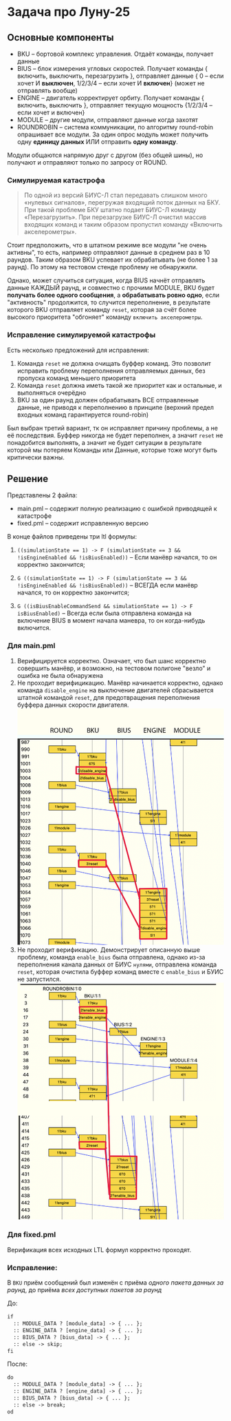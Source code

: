 # Задача про Луну-25

## Основные компоненты
- BKU – бортовой комплекс управления. Отдаёт команды, получает данные
- BIUS – блок измерения угловых скоростей. Получает команды { включить, выключить, перезагрузить }, отправляет данные { 0 – если хочет И **выключен**, 1/2/3/4 – если хочет И **включен**} (может не отправлять вообще)
- ENGINE – двигатель корректирует орбиту. Получает команды { включить, выключить }, отправляет текущую мощность {1/2/3/4 – если хочет и включен}
- MODULE – другие модули, отправляют данные когда захотят
- ROUNDROBIN – система коммуникации, по алгоритму round-robin опрашивает все модули. За один опрос модуль может получить одну **единицу данных** ИЛИ отправить **одну команду**.

Модули общаются напрямую друг с другом (без общей шины), но получают и отправляют только по запросу от ROUND.

### Симулируемая катастрофа
> По одной из версий БИУС-Л стал передавать слишком много «нулевых сигналов», перегружая входящий поток данных на БКУ. При такой проблеме БКУ штатно подает БИУС-Л команду «Перезагрузить». При перезагрузке БИУС-Л очистил массив входящих команд и таким образом пропустил команду «Включить акселерометры».

Стоит предположить, что в штатном режиме все модули "не очень активны", то есть, например отправляют данные в среднем раз в 10 раундов. Таким образом BKU успевает их обрабатывать (не более 1 за раунд). По этому на тестовом стенде проблему не обнаружили.

Однако, может случиться ситуация, когда BIUS начнёт отправлять данные КАЖДЫЙ раунд, и совместно с прочими MODULE, BKU будет **получать более одного сообщения**, а **обрабатывать ровно одно**, если "активность" продолжится, то случится переполнение, в результате которого BKU отправляет команду `reset`, которая за счёт более высокого приоритета "обгоняет" команду `включить акселерометры`.

### Исправление симулируемой катастрофы

Есть несколько предложений для исправления:
1. Команда `reset` не должна очищать буффер команд. Это позволит исправить проблему переполнения отправляемых данных, без пропуска команд меньшего приоритета
2. Команда `reset` должна иметь такой же приоритет как и остальные, и выполняться очерёдно
3. BKU за один раунд должен обрабатывать ВСЕ отправленные данные, не приводя к переполнению в принципе (верхний предел входных команд гарантируется round-robin)

Был выбран третий вариант, тк он исправляет причину проблемы, а не её последствия.
Буффер никогда не будет переполнен, а значит `reset` не понадобится выполнять, а значит не будет ситуации в результате которой мы потеряем Команды или Данные, которые тоже могут быть критически важны.

## Решение
Представлены 2 файла:
- main.pml – содержит полную реализацию с ошибкой приводящей к катастрофе
- fixed.pml – содержит исправленную версию

В конце файлов приведены три ltl формулы:
1. `((simulationState == 1) -> F (simulationState == 3 && !isEngineEnabled && !isBiusEnabled))` – Если манёвр начался, то он корректно закончится;

2. `G ((simulationState == 1) -> F (simulationState == 3 && !isEngineEnabled && !isBiusEnabled))` – ВСЕГДА если манёвр начался, то он корректно закончится;

3. `G ((isBiusEnableCommandSend && simulationState == 1) -> F isBiusEnabled)` – Всегда если была отправлена команда на включение BIUS в момент начала маневра, то он когда-нибудь включится.

### Для main.pml
1. Верифицируется корректно. Означает, что был шанс корректно совершить манёвр, и возможно, на тестовом полигоне "везло" и ошибка не была обнаружена
2. Не проходит верифицикацию. Манёвр начинается корректно, однако команда `disable_engine` на выключение двигателей сбрасывается штатной командой `reset`, для предотвращения переполнения буффера данных скорости двигателя.
![img/main2w.png](img/main2w.png)
3. Не проходит верификацию. Демонстрирует описанную выше проблему, команда `enable_bius` была отправлена, однако из-за переполнения канала данных от БИУС `нулями`, отправлена команда `reset`, которая очистила буффер команд вместе с `enable_bius` и БУИС не запустился.
![img/main3w.png](img/main3w.png)


### Для fixed.pml

Верификация всех исходных LTL формул корректно проходят.

### Исправление:
В `BKU` приём сообщений был изменён с приёма *одного пакета данных за раунд*, до приёма *всех доступных пакетов за раунд*

До:

```promela
if
  :: MODULE_DATA ? [module_data] -> { ... };
  :: ENGINE_DATA ? [engine_data] -> { ... };
  :: BIUS_DATA ? [bius_data] -> { ... };
  :: else -> skip;
fi
```

После:

```promela
do
  :: MODULE_DATA ? [module_data] -> { ... };
  :: ENGINE_DATA ? [engine_data] -> { ... };
  :: BIUS_DATA ? [bius_data] -> { ... };
  :: else -> break;
od
```
